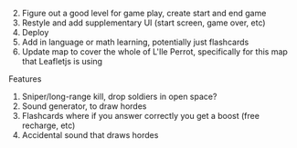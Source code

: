 2. Figure out a good level for game play, create start and end game
3. Restyle and add supplementary UI (start screen, game over, etc)
4. Deploy
5. Add in language or math learning, potentially just flashcards
6. Update map to cover the whole of L'Ile Perrot, specifically for this map that Leafletjs is using

Features

1. Sniper/long-range kill, drop soldiers in open space?
2. Sound generator, to draw hordes
3. Flashcards where if you answer correctly you get a boost (free recharge, etc)
4. Accidental sound that draws hordes
